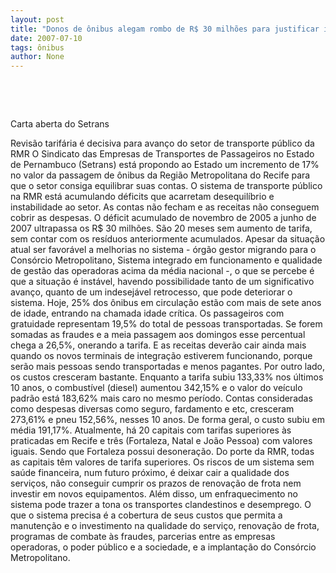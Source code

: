 ```yaml
---
layout: post
title: "Donos de ônibus alegam rombo de R$ 30 milhões para justificar incremento de 17% nas passagens"
date: 2007-07-10
tags: ônibus
author: None
---
```


&nbsp;

&nbsp;

Carta aberta do Setrans

Revis&atilde;o tarif&aacute;ria &eacute; decisiva para avan&ccedil;o do setor de transporte p&uacute;blico da RMR
O&nbsp;Sindicato das Empresas de Transportes de Passageiros no Estado de Pernambuco (Setrans) est&aacute; propondo ao Estado um incremento de 17% no valor da passagem de &ocirc;nibus da Regi&atilde;o Metropolitana do Recife para que o setor consiga equilibrar suas contas.
O sistema de transporte p&uacute;blico na RMR est&aacute; acumulando d&eacute;ficits que acarretam desequil&iacute;brio e instabilidade ao setor. As contas n&atilde;o fecham e as receitas n&atilde;o conseguem cobrir as despesas. O d&eacute;ficit acumulado de novembro de 2005 a junho de 2007 ultrapassa os R$ 30 milh&otilde;es. S&atilde;o 20 meses sem aumento de tarifa, sem contar com os res&iacute;duos anteriormente acumulados.
Apesar da situa&ccedil;&atilde;o atual ser favor&aacute;vel a melhorias no sistema - &oacute;rg&atilde;o gestor migrando para o Cons&oacute;rcio Metropolitano, Sistema integrado em funcionamento e qualidade de gest&atilde;o das operadoras acima da m&eacute;dia nacional -, o que se percebe &eacute; que a situa&ccedil;&atilde;o &eacute; inst&aacute;vel, havendo possibilidade tanto de um significativo avan&ccedil;o, quanto de um indesej&aacute;vel retrocesso, que pode deteriorar o sistema. 
Hoje, 25% dos &ocirc;nibus em circula&ccedil;&atilde;o est&atilde;o com mais de sete anos de idade, entrando na chamada idade cr&iacute;tica. Os passageiros com gratuidade representam 19,5% do total de pessoas transportadas. Se forem somadas as fraudes e a meia passagem aos domingos esse percentual chega a 26,5%, onerando a tarifa. E as receitas dever&atilde;o cair ainda mais quando os novos terminais de integra&ccedil;&atilde;o estiverem funcionando, porque ser&atilde;o mais pessoas sendo transportadas e menos pagantes. 
Por outro lado, os custos cresceram bastante. Enquanto a tarifa subiu 133,33% nos &uacute;ltimos 10 anos, o combust&iacute;vel (diesel) aumentou 342,15% e o valor do ve&iacute;culo padr&atilde;o est&aacute; 183,62% mais caro no mesmo per&iacute;odo. Contas consideradas como despesas diversas como seguro, fardamento e etc, cresceram 273,61% e pneu 152,56%, nesses 10 anos. De forma geral, o custo subiu em m&eacute;dia 191,17%. 
Atualmente, h&aacute; 20 capitais com tarifas superiores &agrave;s praticadas em Recife e tr&ecirc;s (Fortaleza, Natal e Jo&atilde;o Pessoa) com valores iguais. Sendo que Fortaleza possui desonera&ccedil;&atilde;o. Do porte da RMR, todas as capitais t&ecirc;m valores de tarifa superiores. 
Os riscos de um sistema sem sa&uacute;de financeira, num futuro pr&oacute;ximo, &eacute; deixar cair a qualidade dos servi&ccedil;os, n&atilde;o conseguir cumprir os prazos de renova&ccedil;&atilde;o de frota nem investir em novos equipamentos. Al&eacute;m disso, um enfraquecimento no sistema pode trazer a tona os transportes clandestinos e desemprego. 
O que o sistema precisa &eacute; a cobertura de seus custos que permita a manuten&ccedil;&atilde;o e o investimento na qualidade do servi&ccedil;o, renova&ccedil;&atilde;o de frota, programas de combate &agrave;s fraudes, parcerias entre as empresas operadoras, o poder p&uacute;blico e a sociedade, e a implanta&ccedil;&atilde;o do Cons&oacute;rcio Metropolitano.&nbsp;&nbsp; 